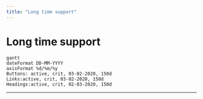 ```yaml
---
title: "Long time support"
---
```


# Long time support

```mermaid
gantt
dateFormat DD-MM-YYYY
axisFormat %d/%m/%y
Buttons: active, crit, 03-02-2020, 150d
Links:active, crit, 03-02-2020, 150d
Headings:active, crit, 02-03-2020, 150d
```

---

<timeline>

<timelineItem 
    type="danger"
    date="10 July 2020"
    title="End of LTS for legacy Buttons"
    text="We now ue the CSS classes of Mozaic buttons. You have until this date to update your applications."
    linklabel="Buttons documentation"
    linkhref="/pages/components/buttons/"
/>

<timelineItem
    type="warning"
    date="10 July 2020"
    title="End of LTS for legacy Links"
    text="We now use the CSS classes of Mozaic links. You have until this date to update your applications."
    linklabel="Links documentation"
    linkhref="#"
/>

<timelineItem
    type="danger"
    date="02 august 2020"
    title="End of LTS for legacy Titles"
    text="We now use the CSS classes of Mozaic headings. You have until this date to update your applications."
    linklabel="Title documentation"
    linkhref="#"
/>

</timeline>